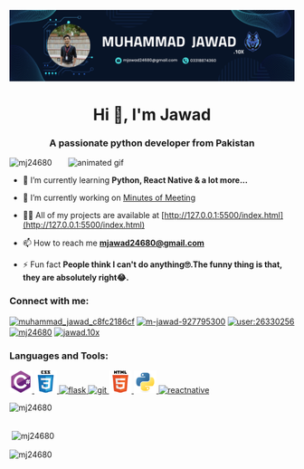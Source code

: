![logo](https://github.com/mj24680/mj24680/blob/main/Banner.png)
<h1 align="center">Hi 👋, I'm Jawad</h1>
<h3 align="center">A passionate python developer from Pakistan</h3>

<img align="right" alt="animated gif" width="400" src="https://gifdb.com/images/thumbnail/programming-stick-figure-going-crazy-on-fire-j6ii4pju9xdtnsbr.webp">

<p align="left"> <img src="https://komarev.com/ghpvc/?username=mj24680&label=Profile%20views&color=0e75b6&style=flat" alt="mj24680" /> </p>

- 🌱 I’m currently learning **Python, React Native & a lot more...**

- 🔭 I’m currently working on [Minutes of Meeting](https://github.com/mj24680/FYP-Minutes-of-Meeting-)

- 👨‍💻 All of my projects are available at [http://127.0.0.1:5500/index.html](http://127.0.0.1:5500/index.html)

- 📫 How to reach me **mjawad24680@gmail.com**

- ⚡ Fun fact **People think I can't do anything🙄.The funny thing is that, they are absolutely right😂.**

<h3 align="left">Connect with me:</h3>
<p align="left">
<a href="https://dev.to/muhammad_jawad_c8fc2186cf" target="blank"><img align="center" src="https://raw.githubusercontent.com/rahuldkjain/github-profile-readme-generator/master/src/images/icons/Social/devto.svg" alt="muhammad_jawad_c8fc2186cf" height="30" width="40" /></a>
<a href="https://linkedin.com/in/m-jawad-927795300" target="blank"><img align="center" src="https://raw.githubusercontent.com/rahuldkjain/github-profile-readme-generator/master/src/images/icons/Social/linked-in-alt.svg" alt="m-jawad-927795300" height="30" width="40" /></a>
<a href="https://stackoverflow.com/users/user:26330256" target="blank"><img align="center" src="https://raw.githubusercontent.com/rahuldkjain/github-profile-readme-generator/master/src/images/icons/Social/stack-overflow.svg" alt="user:26330256" height="30" width="40" /></a>
<a href="https://kaggle.com/mj24680" target="blank"><img align="center" src="https://raw.githubusercontent.com/rahuldkjain/github-profile-readme-generator/master/src/images/icons/Social/kaggle.svg" alt="mj24680" height="30" width="40" /></a>
<a href="https://instagram.com/jawad.10x" target="blank"><img align="center" src="https://raw.githubusercontent.com/rahuldkjain/github-profile-readme-generator/master/src/images/icons/Social/instagram.svg" alt="jawad.10x" height="30" width="40" /></a>
</p>

<h3 align="left">Languages and Tools:</h3>
<p align="left"> <a href="https://www.w3schools.com/cs/" target="_blank" rel="noreferrer"> <img src="https://raw.githubusercontent.com/devicons/devicon/master/icons/csharp/csharp-original.svg" alt="csharp" width="40" height="40"/> </a> <a href="https://www.w3schools.com/css/" target="_blank" rel="noreferrer"> <img src="https://raw.githubusercontent.com/devicons/devicon/master/icons/css3/css3-original-wordmark.svg" alt="css3" width="40" height="40"/> </a> <a href="https://flask.palletsprojects.com/" target="_blank" rel="noreferrer"> <img src="https://www.vectorlogo.zone/logos/pocoo_flask/pocoo_flask-icon.svg" alt="flask" width="40" height="40"/> </a> <a href="https://git-scm.com/" target="_blank" rel="noreferrer"> <img src="https://www.vectorlogo.zone/logos/git-scm/git-scm-icon.svg" alt="git" width="40" height="40"/> </a> <a href="https://www.w3.org/html/" target="_blank" rel="noreferrer"> <img src="https://raw.githubusercontent.com/devicons/devicon/master/icons/html5/html5-original-wordmark.svg" alt="html5" width="40" height="40"/> </a> <a href="https://www.python.org" target="_blank" rel="noreferrer"> <img src="https://raw.githubusercontent.com/devicons/devicon/master/icons/python/python-original.svg" alt="python" width="40" height="40"/> </a> <a href="https://reactnative.dev/" target="_blank" rel="noreferrer"> <img src="https://reactnative.dev/img/header_logo.svg" alt="reactnative" width="40" height="40"/> </a> </p>

<p><img align="left" src="https://github-readme-stats.vercel.app/api/top-langs?username=mj24680&show_icons=true&locale=en&layout=compact" alt="mj24680" /></p>

<br><br> <!-- This will add some spacing and move the next section to a new line -->

<p>&nbsp;<img align="center" src="https://github-readme-stats.vercel.app/api?username=mj24680&show_icons=true&locale=en" alt="mj24680" /></p>


<p><img align="center" src="https://github-readme-streak-stats.herokuapp.com/?user=mj24680&" alt="mj24680" /></p>
